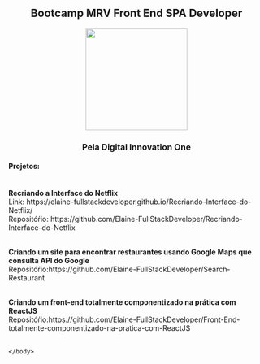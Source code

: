 <!DOCTYPE html>
<html lang="pt-br">
    <body>
      <center>
       <h2>Bootcamp MRV Front End SPA Developer</h2>
          <img src=”https://hermes.digitalinnovation.one/tracks/2ec58739-7126-48e3-8be3-4a552d7819a9.png” width="200px" />
       <h3>Pela Digital Innovation One</h3>
     </center>
     <p align="left"><h4>Projetos:</h4><br/>
         <strong>Recriando a Interface do Netflix</strong><br/>
         Link: https://elaine-fullstackdeveloper.github.io/Recriando-Interface-do-Netflix/<br/>
         Repositóŕio: https://github.com/Elaine-FullStackDeveloper/Recriando-Interface-do-Netflix<br/><br/>
        </p> 
       <p align="left"> 
       <strong>Criando um site para encontrar restaurantes usando Google Maps que consulta API do Google</strong><br/>
       Repositóŕio:https://github.com/Elaine-FullStackDeveloper/Search-Restaurant<br/><br/>
       </p> 
      <p align="left">
      <strong>Criando um front-end totalmente componentizado na prática com ReactJS</strong><br/>
      Repositóŕio:https://github.com/Elaine-FullStackDeveloper/Front-End-totalmente-componentizado-na-pratica-com-ReactJS<br/><br/>
      </p>   
    
    </body>
</html>
